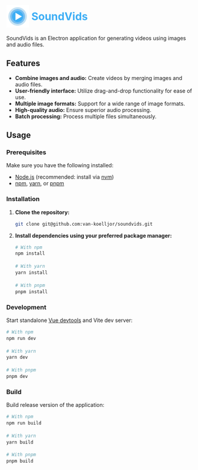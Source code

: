 # <img src="public/favicon.svg" alt="SoundVids Logo" width="60" height="60" style="vertical-align: middle;"> <span style="color: #3daef5; vertical-align: middle;">SoundVids</span>

SoundVids is an Electron application for generating videos using images and audio files.


## Features

* **Combine images and audio:** Create videos by merging images and audio files.
* **User-friendly interface:** Utilize drag-and-drop functionality for ease of use.
* **Multiple image formats:** Support for a wide range of image formats.
* **High-quality audio:** Ensure superior audio processing.
* **Batch processing:** Process multiple files simultaneously.


## Usage

### Prerequisites

Make sure you have the following installed:
- [Node.js](https://nodejs.org/) (recommended: install via [nvm](https://github.com/nvm-sh/nvm))
- [npm](https://docs.npmjs.com/downloading-and-installing-node-js-and-npm), [yarn](https://yarnpkg.com/), or [pnpm](https://pnpm.io/)


### Installation

1. **Clone the repository:**

    ```bash
    git clone git@github.com:van-koelljor/soundvids.git
    ```

2. **Install dependencies using your preferred package manager:**

    ```bash
    # With npm
    npm install

    # With yarn
    yarn install

    # With pnpm
    pnpm install
    ```

### Development

Start standalone [Vue devtools](https://github.com/vuejs/devtools) and Vite dev server:

```bash
# With npm
npm run dev

# With yarn
yarn dev

# With pnpm
pnpm dev
```

### Build

Build release version of the application:

```bash
# With npm
npm run build

# With yarn
yarn build

# With pnpm
pnpm build
```
